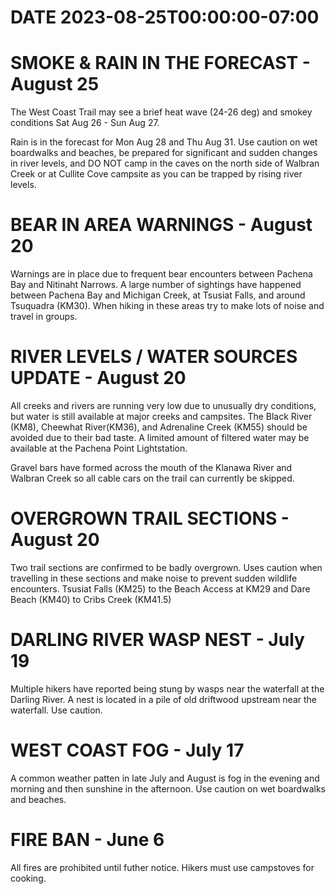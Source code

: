 # DATE 2023-08-25T00:00:00-07:00

# SMOKE & RAIN IN THE FORECAST - August 25
The West Coast Trail may see a brief heat wave (24-26 deg) and smokey conditions Sat Aug 26 - Sun Aug 27. 

Rain is in the forecast for Mon Aug 28 and Thu Aug 31. Use caution on wet boardwalks and beaches, be prepared for significant and sudden changes in river levels, and DO NOT camp in the caves on the north side of Walbran Creek or at Cullite Cove campsite as you can be trapped by rising river levels.

# BEAR IN AREA WARNINGS - August 20
Warnings are in place due to frequent bear encounters between Pachena Bay and Nitinaht Narrows. A large number of sightings have happened between Pachena Bay and Michigan Creek, at Tsusiat Falls, and around Tsuquadra (KM30). When hiking in these areas try to make lots of noise and travel in groups. 

# RIVER LEVELS / WATER SOURCES UPDATE - August 20
All creeks and rivers are running very low due to unusually dry conditions, but water is still available at major creeks and campsites. The Black River (KM8), Cheewhat River(KM36), and Adrenaline Creek (KM55) should be avoided due to their bad taste. A limited amount of filtered water may be available at the Pachena Point Lightstation. 

Gravel bars have formed across the mouth of the Klanawa River and Walbran Creek so all cable cars on the trail can currently be skipped. 

# OVERGROWN TRAIL SECTIONS - August 20
Two trail sections are confirmed to be badly overgrown. Uses caution when travelling in these sections and make noise to prevent sudden wildlife encounters. Tsusiat Falls (KM25) to the Beach Access at KM29 and Dare Beach (KM40) to Cribs Creek (KM41.5) 

# DARLING RIVER WASP NEST - July 19
Multiple hikers have reported being stung by wasps near the waterfall at the Darling River. A nest is located in a pile of old driftwood upstream near the waterfall. Use caution.

# WEST COAST FOG - July 17
A common weather patten in late July and August is fog in the evening and morning and then sunshine in the afternoon. Use caution on wet boardwalks and beaches.

# FIRE BAN - June 6
All fires are prohibited until futher notice. Hikers must use campstoves for cooking.

